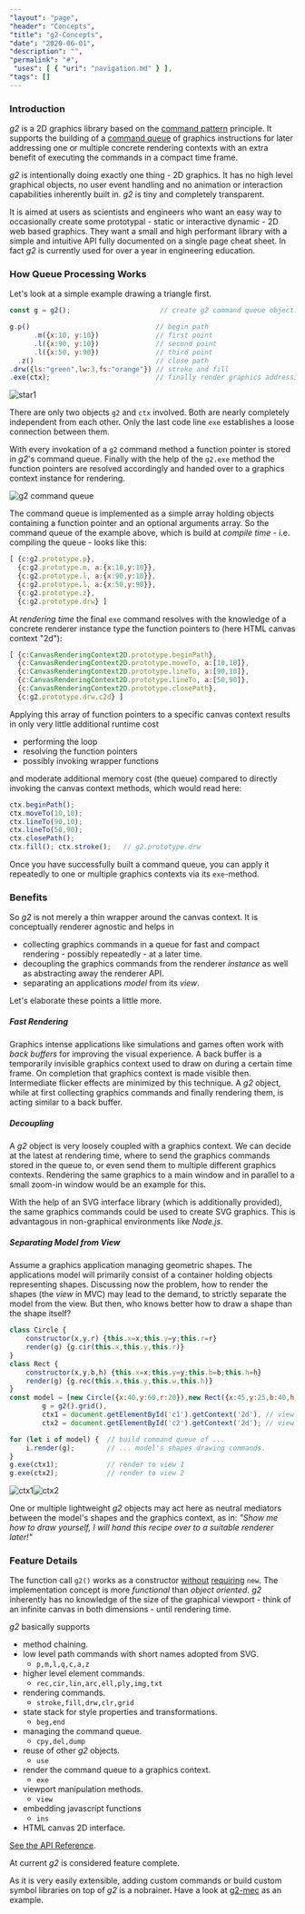 ```yaml
---
"layout": "page",
"header": "Concepts",
"title": "g2-Concepts",
"date": "2020-06-01",
"description": "",
"permalink": "#",
 "uses": [ { "uri": "navigation.md" } ],
"tags": []
---
```



### Introduction ###

_g2_ is a 2D graphics library based on the [command pattern](http://addyosmani.com/resources/essentialjsdesignpatterns/book/#commandpatternjavascript)
principle. It supports the building of a [command queue](https://en.wikipedia.org/wiki/Command_queue)
of graphics instructions for later addressing one or multiple concrete rendering contexts with
an extra benefit of executing the commands in a compact time frame.

_g2_ is intentionally doing exactly one thing - 2D graphics. It has no high level graphical objects,
no user event handling and no animation or interaction capabilities inherently built in.
_g2_ is tiny and completely transparent.

It is aimed at users as scientists and engineers who want an easy way to
occasionally create some prototypal - static or interactive dynamic - 2D web based graphics.
They want a small and high performant library with a simple and intuitive API fully documented
on a single page cheat sheet. In fact _g2_ is currently used for over a year in
engineering education.


### How Queue Processing Works ###

Let's look at a simple example drawing a triangle first.

```javascript
const g = g2();                      // create g2 command queue object.

g.p()                               // begin path
      .m({x:10, y:10})              // first point
      .l({x:90, y:10})              // second point
      .l({x:50, y:90})              // third point
  .z()                              // close path
.drw({ls:"green",lw:3,fs:"orange"}) // stroke and fill
.exe(ctx);                          // finally render graphics addressing 'ctx'.
```
![star1](../img/triangle.png)

There are only two objects `g2` and `ctx` involved. Both are nearly completely independent
from each other. Only the last code line `exe` establishes a loose connection between them.

With every invokation of a `g2` command method a function pointer
is stored in _g2_'s command queue. Finally with the help of the `g2.exe` method the
function pointers are resolved accordingly and handed
over to a graphics context instance for rendering.

![g2 command queue](../img/g2-concept.png)

The command queue is implemented as a simple array holding objects containing a
function pointer and an optional arguments array. So the command queue of the example
above, which is build at _compile time_ - i.e. compiling the queue - looks like this:

```javascript
[ {c:g2.prototype.p},
  {c:g2.prototype.m, a:{x:10,y:10}},
  {c:g2.prototype.l, a:{x:90,y:10}},
  {c:g2.prototype.l, a:{x:50,y:90}},
  {c:g2.prototype.z},
  {c:g2.prototype.drw} ]
```
At _rendering time_ the final `exe` command resolves with the knowledge of a concrete renderer
instance type the function pointers to (here HTML canvas context "2d"):

```javascript
[ {c:CanvasRenderingContext2D.prototype.beginPath},
  {c:CanvasRenderingContext2D.prototype.moveTo, a:[10,10]},
  {c:CanvasRenderingContext2D.prototype.lineTo, a:[90,10]},
  {c:CanvasRenderingContext2D.prototype.lineTo, a:[50,90]},
  {c:CanvasRenderingContext2D.prototype.closePath},
  {c:g2.prototype.drw.c2d} ]
```
Applying this array of function pointers to a specific canvas context results in only very
little additional runtime cost
* performing the loop
* resolving the function pointers
* possibly invoking wrapper functions

and moderate additional memory cost (the queue) compared to directly
invoking the canvas context methods, which would read here:

```javascript
ctx.beginPath();
ctx.moveTo(10,10);
ctx.lineTo(90,10);
ctx.lineTo(50,90);
ctx.closePath();
ctx.fill(); ctx.stroke();   // g2.prototype.drw
```

Once you have successfully built a command queue, you can apply it repeatedly
to one or multiple graphics contexts via its `exe`-method.

### Benefits

So _g2_ is not merely a thin wrapper around the canvas context. It is conceptually
renderer agnostic and helps in

* collecting graphics commands in a queue for fast and compact rendering - possibly repeatedly -
at a later time.
* decoupling the graphics commands from the renderer *instance* as well as abstracting away the renderer API.
* separating an applications *model* from its *view*.

Let's elaborate these points a little more.

##### Fast Rendering #####
Graphics intense applications like simulations and games often work with *back buffers* for
improving the visual experience. A back buffer is a temporarily invisible graphics context
used to draw on during a certain time frame. On completion that graphics context is made
visible then. Intermediate flicker effects are minimized by this technique.
A _g2_ object, while at first collecting graphics commands and finally rendering them,
is acting similar to a back buffer.

##### Decoupling #####
A _g2_ object is very loosely coupled with a graphics context. We can decide at the latest
at rendering time, where to send the graphics commands stored in the queue to, or even
send them to multiple different graphics contexts. Rendering the same graphics to a
main window and in parallel to a small zoom-in window would be an example for this.

With the help of an SVG interface library (which is additionally provided), the same
graphics commands could be used to create SVG graphics. This is advantagous in non-graphical
environments like _Node.js_.

##### Separating Model from View #####
Assume a graphics application managing geometric shapes. The applications model will
primarily consist of a container holding objects representing shapes.
Discussing now the problem, how to render the shapes (the *view* in MVC) may lead
to the demand, to strictly separate the model from the view. But then, who knows better
how to draw a shape than the shape itself?

```javascript
class Circle {
    constructor(x,y,r) {this.x=x;this.y=y;this.r=r}
    render(g) {g.cir(this.x,this.y,this.r)}
}
class Rect {
    constructor(x,y,b,h) {this.x=x;this.y=y;this.b=b;this.h=h}
    render(g) {g.rec(this.x,this.y,this.w,this.h)}
}
const model = [new Circle({x:40,y:60,r:20}),new Rect({x:45,y:25,b:40,h:40})],
        g = g2().grid(),
        ctx1 = document.getElementById('c1').getContext('2d'), // view 1
        ctx2 = document.getElementById('c2').getContext('2d'); // view 2

for (let i of model) {  // build command queue of ...
    i.render(g);        // ... model's shapes drawing commands.
}
g.exe(ctx1);            // render to view 1
g.exe(ctx2);            // render to view 2
```
![ctx1](../img/seperating.png)![ctx2](../img/seperating.png)

One or multiple lightweight _g2_ objects may act here as neutral mediators
between the model's shapes and the graphics context,
as in: _"Show me how to draw yourself, I will hand this recipe over to a
suitable renderer later!"_

### Feature Details

The function call `g2()` works as a constructor [without](http://javascript.crockford.com/prototypal.html)
[requiring](http://www.2ality.com/2013/07/defending-constructors.html) `new`. The implementation
concept is more _functional_ than _object oriented_. _g2_ inherently has
no knowledge of the size of the graphical viewport - think of an infinite canvas in both dimensions -
until rendering time.

_g2_ basically supports

* method chaining.
* low level path commands with short names adopted from SVG.
  * `p,m,l,q,c,a,z`
* higher level element commands.
  * `rec,cir,lin,arc,ell,ply,img,txt`
* rendering commands.
  * `stroke,fill,drw,clr,grid`
* state stack for style properties and transformations.
  * `beg,end`
* managing the command queue.
  * `cpy,del,dump`
* reuse of other _g2_ objects.
  * `use`
* render the command queue to a graphics context.
  * `exe`
* viewport manipulation methods.
  * `view`
* embedding javascript functions
  * `ins`
* HTML canvas 2D interface.

[See the API Reference](https://github.com/goessner/g2/blob/master/docs/api/g2.core.md).

At current _g2_ is considered feature complete.


As it is very easily extensible, adding custom commands or build custom symbol libraries on top of _g2_
is a nobrainer. Have a look at [g2-mec](./g2.mec.html) as an example.
